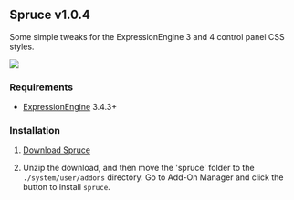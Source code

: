 ## Spruce v1.0.4

Some simple tweaks for the ExpressionEngine 3 and 4 control panel CSS styles.

![](https://dl.dropboxusercontent.com/s/ojibmo9281noro8/spruce.png)

### Requirements

* [ExpressionEngine](https://ellislab.com/expressionengine) 3.4.3+

### Installation

1. [Download Spruce](https://github.com/croxton/spruce/archive/master.zip)

2. Unzip the download, and then move the 'spruce' folder to the `./system/user/addons` directory. Go to Add-On Manager and click the button to install `spruce`.
